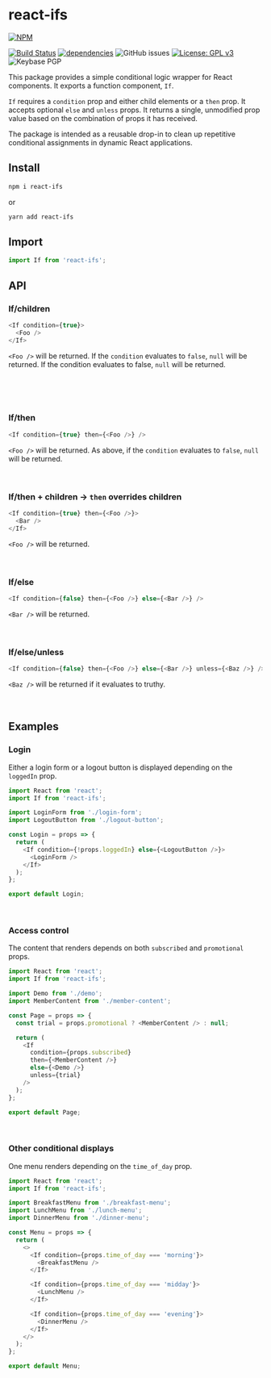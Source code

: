 # react-ifs

[![NPM](https://nodei.co/npm/react-ifs.png)](https://nodei.co/npm/react-ifs/)

[![Build Status](https://travis-ci.com/CharmedSatyr/react-ifs.svg?branch=master)](https://travis-ci.com/CharmedSatyr/react-ifs) [![dependencies](https://david-dm.org/charmedsatyr/react-ifs.png)](https://david-dm.org/charmedsatyr/react-ifs.svg)
![GitHub issues](https://img.shields.io/github/issues/charmedsatyr/react-ifs.svg) [![License: GPL v3](https://img.shields.io/badge/License-GPLv3-blue.svg)](https://www.gnu.org/licenses/gpl-3.0) ![Keybase PGP](https://img.shields.io/keybase/pgp/charmedsatyr.svg)

This package provides a simple conditional logic wrapper for React components. It exports a function component, `If`.

`If` requires a `condition` prop and either child elements or a `then` prop. It accepts optional `else` and `unless` props. It returns a single, unmodified prop value based on the combination of props it has received.

The package is intended as a reusable drop-in to clean up repetitive conditional assignments in dynamic React applications.

## Install

```bash
npm i react-ifs
```

or

```bash
yarn add react-ifs
```

## Import

```javascript
import If from 'react-ifs';
```

## API

### If/children

```javascript
<If condition={true}>
  <Foo />
</If>
```

`<Foo />` will be returned. If the `condition` evaluates to `false`, `null` will be returned. If the condition evaluates to false, `null` will be returned.

\
\
&nbsp;

### If/then

```javascript
<If condition={true} then={<Foo />} />
```

`<Foo />` will be returned. As above, if the `condition` evaluates to `false`, `null` will be returned.
\
\
&nbsp;

### If/then + children → `then` overrides children

```javascript
<If condition={true} then={<Foo />}>
  <Bar />
</If>
```

`<Foo />` will be returned.
\
\
&nbsp;

### If/else

```javascript
<If condition={false} then={<Foo />} else={<Bar />} />
```

`<Bar />` will be returned.
\
\
&nbsp;

### If/else/unless

```javascript
<If condition={false} then={<Foo />} else={<Bar />} unless={<Baz />} />
```

`<Baz />` will be returned if it evaluates to truthy.
\
\
&nbsp;

## Examples

### Login

Either a login form or a logout button is displayed depending on the `loggedIn` prop.

```javascript
import React from 'react';
import If from 'react-ifs';

import LoginForm from './login-form';
import LogoutButton from './logout-button';

const Login = props => {
  return (
    <If condition={!props.loggedIn} else={<LogoutButton />}>
      <LoginForm />
    </If>
  );
};

export default Login;
```

&nbsp;

### Access control

The content that renders depends on both `subscribed` and `promotional` props.

```javascript
import React from 'react';
import If from 'react-ifs';

import Demo from './demo';
import MemberContent from './member-content';

const Page = props => {
  const trial = props.promotional ? <MemberContent /> : null;

  return (
    <If
      condition={props.subscribed}
      then={<MemberContent />}
      else={<Demo />}
      unless={trial}
    />
  );
};

export default Page;
```

&nbsp;

### Other conditional displays

One menu renders depending on the `time_of_day` prop.

```javascript
import React from 'react';
import If from 'react-ifs';

import BreakfastMenu from './breakfast-menu';
import LunchMenu from './lunch-menu';
import DinnerMenu from './dinner-menu';

const Menu = props => {
  return (
    <>
      <If condition={props.time_of_day === 'morning'}>
        <BreakfastMenu />
      </If>

      <If condition={props.time_of_day === 'midday'}>
        <LunchMenu />
      </If>

      <If condition={props.time_of_day === 'evening'}>
        <DinnerMenu />
      </If>
    </>
  );
};

export default Menu;
```
